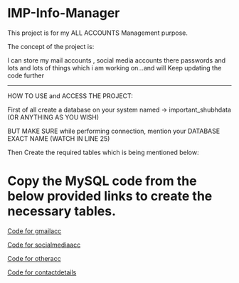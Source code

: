 # IMP-Info-Manager

This project is for my ALL ACCOUNTS Management purpose. <br>

The concept of the project is: <br>

I can store my mail accounts , social media accounts there passwords and lots and lots of things
which i am working on...and will Keep updating the code further 


<hr>


HOW TO USE and ACCESS THE PROJECT: <br>


First of all create a database on your system named -> important_shubhdata (OR ANYTHING AS YOU WISH)<br>

BUT MAKE SURE while performing connection, mention your DATABASE EXACT NAME (WATCH IN LINE 25) <br>


Then Create the required tables which is being mentioned below: <br>


# Copy the MySQL code from the below provided links to create the necessary tables.


<a href="https://drive.google.com/file/d/1WSplabRvW63c35D0NzYHvvz08EM4aTrx/view?usp=drive_link" target="_blank">Code for gmailacc</a>

<a href="https://drive.google.com/file/d/1QorJxs9uPhfOU4lb8liR-Kpylo2tAtmb/view?usp=drive_link" target="_blank">Code for socialmediaacc</a>

<a href="https://drive.google.com/file/d/1SS7fJsvObul1Mnm_9nwSvxdLjebpGrsH/view?usp=drive_link" target="_blank">Code for otheracc</a>

<a href="https://drive.google.com/file/d/1jl-0K0XnAC75tFXfOVI-qjRBts0s5vA1/view?usp=sharing" target="_blank">Code for contactdetails</a>